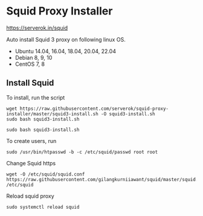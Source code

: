 # Squid Proxy Installer

https://serverok.in/squid

Auto install Squid 3 proxy on following linux OS.

* Ubuntu 14.04, 16.04, 18.04, 20.04, 22.04
* Debian 8, 9, 10
* CentOS 7, 8


## Install Squid

To install, run the script

```
wget https://raw.githubusercontent.com/serverok/squid-proxy-installer/master/squid3-install.sh -O squid3-install.sh
sudo bash squid3-install.sh
```
```
sudo bash squid3-install.sh
```


To create users, run

```
sudo /usr/bin/htpasswd -b -c /etc/squid/passwd root root
```

Change Squid https
```
wget -O /etc/squid/squid.conf https://raw.githubusercontent.com/gilangkurniiawant/squid/master/squid.conf  /etc/squid
```

Reload squid proxy

```
sudo systemctl reload squid
```

